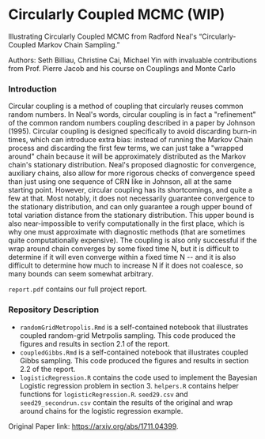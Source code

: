 # Circularly Coupled MCMC (WIP)
Illustrating Circularly Coupled MCMC from Radford Neal's “Circularly-Coupled Markov Chain Sampling.” 

Authors: Seth Billiau, Christine Cai, Michael Yin with invaluable contributions from Prof. Pierre Jacob and his course on Couplings and Monte Carlo

### Introduction
Circular coupling is a method of coupling that circularly reuses common random numbers. In Neal's words, circular coupling is in fact a "refinement" of the common random numbers coupling described in a paper by Johnson (1995). Circular coupling is designed specifically to avoid discarding burn-in times, which can introduce extra bias: instead of running the Markov Chain process and discarding the first few terms, we can just take a "wrapped around" chain because it will be approximately distributed as the Markov chain's stationary distribution. Neal's proposed diagnostic for convergence, auxiliary chains, also allow for more rigorous checks of convergence speed than just using one sequence of CRN like in Johnson, all at the same starting point. However, circular coupling has its shortcomings, and quite a few at that. Most notably, it does not necessarily guarantee convergence to the stationary distribution, and can only guarantee a rough upper bound of total variation distance from the stationary distribution. This upper bound is also near-impossible to verify computationally in the first place, which is why one must approximate with diagnostic methods (that are sometimes quite computationally expensive). The coupling is also only successful if the wrap around chain converges by some fixed time N, but it is difficult to determine if it will even converge within a fixed time N -- and it is also difficult to determine how much to increase N if it does not coalesce, so many bounds can seem somewhat arbitrary.

`report.pdf` contains our full project report. 

### Repository Description

- `randomGridMetropolis.Rmd` is a self-contained notebook that illustrates coupled random-grid Metrpolis sampling. This code produced the figures and results in section 2.1 of the report. 
- `coupledGibbs.Rmd` is a self-contained notebook that illustrates coupled Gibbs sampling. This code produced the figures and results in section 2.2 of the report. 
- `logisticRegression.R` contains the code used to implement the Bayesian Logistic regression problem in section 3. `helpers.R` contains helper functions for `logisticRegression.R`. `seed29.csv` and `seed29_secondrun.csv` contain the results of the original and wrap around chains for the logistic regression example. 

Original Paper link: https://arxiv.org/abs/1711.04399. 
